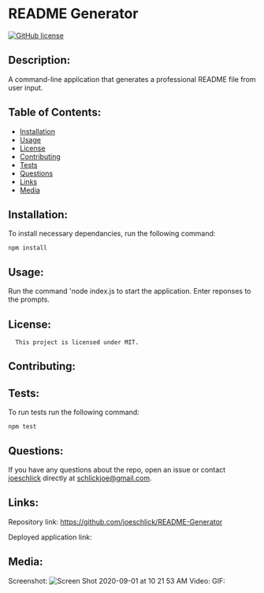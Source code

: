# README Generator
[![GitHub license](https://img.shields.io/badge/license-MIT-blue.svg)](https://github.com/joeschlick/readme-generator)

## Description:

A command-line application that generates a professional README file from user input.

## Table of Contents:

* [Installation](#installation)
* [Usage](#usage)
* [License](#license)
* [Contributing](#contributing)
* [Tests](#tests)
* [Questions](#questions)
* [Links](#links)
* [Media](#media)

## Installation:

To install necessary dependancies, run the following command:

```
npm install
```

## Usage:

Run the command 'node index.js to start the application. Enter reponses to the prompts.

## License:
      
      This project is licensed under MIT.

## Contributing:



## Tests:

To run tests run the following command:

```
npm test
```

## Questions:

If you have any questions about the repo, open an issue or contact [joeschlick](https://github.com/joeschlick/README-Generator) directly at schlickjoe@gmail.com.

## Links:

Repository link: https://github.com/joeschlick/README-Generator

Deployed application link: 

## Media:

Screenshot: ![Screen Shot 2020-09-01 at 10 21 53 AM](https://user-images.githubusercontent.com/66143571/91885679-09374a00-ec3d-11ea-80cf-fc71ce4a525e.png)
Video: 
GIF: 
